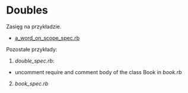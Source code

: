 # Doubles

Zasięg na przykładzie.

* [a_word_on_scope_spec.rb](https://github.com/rspec/rspec-core#a-word-on-scope)

Pozostałe przykłady:

1. _double_spec.rb_:
  * uncomment require and comment body of the class Book in _book.rb_
2. _book_spec.rb_
